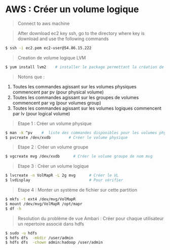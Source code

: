 # AWS : Créer un volume logique 

> Connect to aws machine

> After download ec2 key ssh, go to the directory where key is download and use the following commands

```sh 
$ ssh -i ec2.pem ec2-user@54.86.15.222
```

> Creation de volume logique LVM

```sh
$ yum install lvm2    # installer le package permettant la création de volume 
```

> Notons que :

1. Toutes les commandes agissant sur les volumes physiques commencent par pv (pour physical volume)
2. Toutes les commandes agissant sur les groupes de volumes commencent par vg (pour volumes group)
3. Toutes les commandes agissant sur les volumes logiques commencent par lv (pour logical volume)

> Etape 1 : Créer un volume physique 

```sh
$ man -k ^pv    #  liste des commandes disponibles pour les volumes physiques
$ pvcreate /dev/xvdb        # Créer le volume physique 
```

> Etape 2 : Créer un volume groupe

```sh
$ vgcreate mvg /dev/xvdb      # Créer le volume groupe de nom mvg
```

> Etape 3 : Créer un volume logique 

```sh
$ lvcreate -n VolMapR -L 2g mvg      # Créer le VL
$ lvdisplay                          # Pour vérifier
```

> Etape 4 : Monter un système de fichier sur cette partition

```sh
$ mkfs -t ext4 /dev/mvg/VolMapR 
$ mount /dev/mvg/VolMapR /opt/mapr
$ df -h
```


> Resolution du problème de vue Ambari : Créer pour chaque utilisateur un repertoire associé dans hdfs 

```sh 
$ sudo -u hdfs 
$ hdfs dfs  -mkdir /user/admin
$ hdfs dfs  -chown admin:hadoop /user/admin
```
